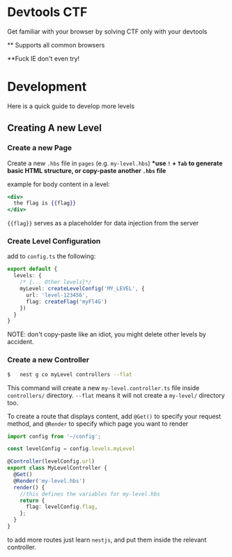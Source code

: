 # Devtools CTF

Get familiar with your browser by solving CTF only with your devtools

** Supports all common browsers

**Fuck IE don't even try!

# Development

Here is a quick guide to develop more levels

## Creating A new Level

### Create a new Page

Create a new `.hbs` file in `pages` (e.g. `my-level.hbs`)
**\*use `!` + `Tab` to generate basic HTML structure, or copy-paste another `.hbs` file**

example for body content in a level:

```handlebars
<div>
  the flag is {{flag}}
</div>
```

`{{flag}}` serves as a placeholder for data injection from the server

### Create Level Configuration

add to `config.ts` the following:

```typescript
export default {
  levels: {
    /* {... Other levels}*/
    myLevel: createLevelConfig('MY_LEVEL', {
      url: 'level-123456',
      flag: createFlag('myFl4G')
    })
  }
}
```

NOTE: don't copy-paste like an idiot, you might delete other levels by accident.  

### Create a new Controller

```bash
$   nest g co myLevel controllers --flat
```

This command will create a new `my-level.controller.ts` file inside `controllers/` directory. `--flat` means it will not
create a `my-level/` directory too.

To create a route that displays content, add `@Get()` to specify your request method, and `@Render` to specify which page you want to render

```typescript
import config from '~/config';

const levelConfig = config.levels.myLevel

@Controller(levelConfig.url)
export class MyLevelController {
  @Get()
  @Render('my-level.hbs')
  render() {
    //this defines the variables for my-level.hbs
    return {
      flag: levelConfig.flag,
    };
  }
}
```

to add more routes just learn `nestjs`, and put them inside the relevant controller.

